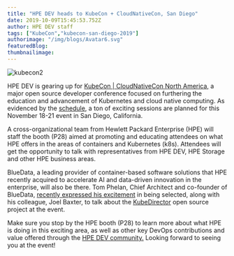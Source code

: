 ```yaml
---
title: "HPE DEV heads to KubeCon + CloudNativeCon, San Diego"
date: 2019-10-09T15:45:53.752Z
author: HPE DEV staff 
tags: ["KubeCon","kubecon-san-diego-2019"]
authorimage: "/img/blogs/Avatar6.svg"
featuredBlog:
thumbnailimage:
---
```

![kubecon2](https://hpe-developer-portal.s3.amazonaws.com/uploads/media/2019/8/kubecon2-1570637685840.png)

HPE DEV is gearing up for [KubeCon | CloudNativeCon North America,](https://events19.linuxfoundation.org/events/kubecon-cloudnativecon-north-america-2019/) a major open source developer conference focused on furthering the education and advancement of Kubernetes and cloud native computing. As evidenced by the [schedule,](https://kccncna19.sched.com/) a ton of exciting sessions are planned for this November 18-21 event in San Diego, California.

A cross-organizational team from Hewlett Packard Enterprise (HPE) will staff the booth (P28) aimed at promoting and educating attendees on what HPE offers in the areas of containers and Kubernetes (k8s). Attendees will get the opportunity to talk with representatives from HPE DEV, HPE Storage and other HPE business areas. 

BlueData, a leading provider of container-based software solutions that HPE recently acquired to accelerate AI and data-driven innovation in the enterprise, will also be there. Tom Phelan, Chief Architect and co-founder of BlueData, [recently expressed his excitement](https://twitter.com/tapbluedata/status/1169810013851795456?s=20) in being selected, along with his colleague, Joel Baxter, to talk about the [KubeDirector](https://developer.hpe.com/blog/complex-stateful-applications-on-kubernetes-kubedirector-version-02) open source project at the event.

Make sure you stop by the HPE booth (P28) to learn more about what HPE is doing in this exciting area, as well as other key DevOps contributions and value offered through the [HPE DEV community.](https://developer.hpe.com/community) Looking forward to seeing you at the event!
